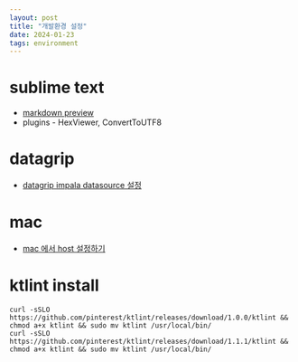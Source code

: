 ```yaml
---
layout: post
title: "개발환경 설정"
date: 2024-01-23
tags: environment
---
```


# sublime text
* [markdown preview](https://stementor.tistory.com/entry/Sublime-Text-3-Markdown-Preview-Plugin)
* plugins - HexViewer, ConvertToUTF8

# datagrip
* [datagrip impala datasource 설정](https://www.thingsconnected.io/jetbrains-datagrip-create-impala-connection/)

# mac
* [mac 에서 host 설정하기](https://blog.stories.pe.kr/530)

# ktlint install
``` shell
curl -sSLO https://github.com/pinterest/ktlint/releases/download/1.0.0/ktlint && chmod a+x ktlint && sudo mv ktlint /usr/local/bin/
curl -sSLO https://github.com/pinterest/ktlint/releases/download/1.1.1/ktlint && chmod a+x ktlint && sudo mv ktlint /usr/local/bin/
```